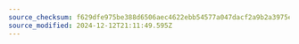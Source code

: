 ```yaml
---
source_checksum: f629dfe975be388d6506aec4622ebb54577a047dacf2a9b2a3975eb5b8ab6fe9
source_modified: 2024-12-12T21:11:49.595Z
---
```



